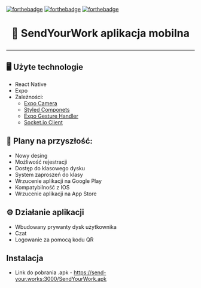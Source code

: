
[![forthebadge](https://forthebadge.com/images/badges/built-for-android.svg)](https://forthebadge.com)
[![forthebadge](https://forthebadge.com/images/badges/made-with-typescript.svg)](https://forthebadge.com)
[![forthebadge](https://forthebadge.com/images/badges/built-with-love.svg)](https://forthebadge.com)

# <p align="center">📱 SendYourWork aplikacja mobilna</p>
---------------
## 🖥️ Użyte technologie 
  - React Native
  - Expo
  - Zależności:
      - [Expo Camera](https://docs.expo.dev/versions/latest/sdk/camera/)
      - [Styled Componets](https://styled-components.com)
      - [Expo Gesture Handler](https://docs.expo.dev/versions/latest/sdk/gesture-handler/)
      - [Socket.io Client](https://socket.io/docs/v4/client-api/)
## 🚀 Plany na przyszłość:
  - Nowy desing 
  - Możliwość rejestracji
  - Dostęp do klasowego dysku
  - System zaproszeń do klasy 
  - Wrzucenie aplikacji na Google Play
  - Kompatybilność z IOS
  - Wrzucenie aplikacji na App Store
## ⚙️ Działanie aplikacji 
  - Wbudowany prywanty dysk użytkownika
  - Czat 
  - Logowanie za pomocą kodu QR
## Instalacja
  - Link do pobrania .apk - https://send-your.works:3000/SendYourWork.apk 

